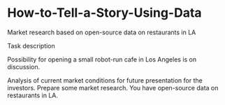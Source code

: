 # How-to-Tell-a-Story-Using-Data
Market research based on open-source data on restaurants in LA

Task description

Possibility for opening a small robot-run cafe in Los Angeles is on discussion. 

Analysis of current market conditions for future presentation for the investors.
Prepare some market research. You have open-source data on restaurants in LA.
